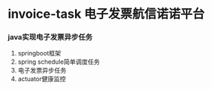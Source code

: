 # invoice-task 电子发票航信诺诺平台
### java实现电子发票异步任务
1. springboot框架
2. spring schedule简单调度任务
3. 电子发票异步任务
4. actuator健康监控
